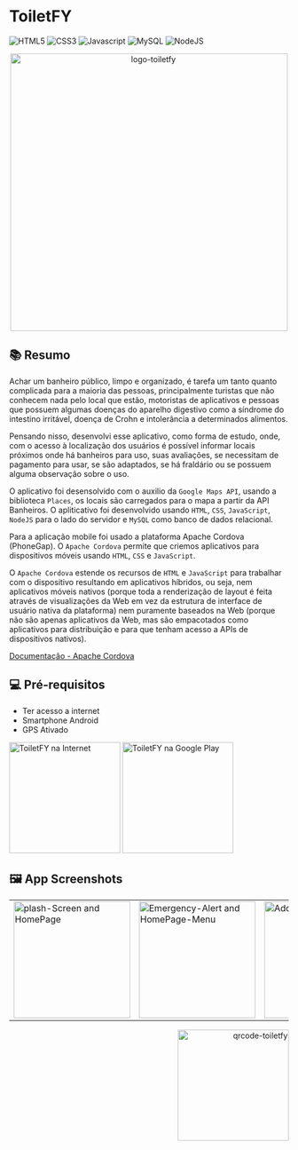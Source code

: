 # ToiletFY

![HTML5](https://img.shields.io/badge/HTML5-E34F26?style=for-the-badge&logo=html5&logoColor=white)
![CSS3](https://img.shields.io/badge/CSS3-1572B6?style=for-the-badge&logo=css3&logoColor=white)
![Javascript](https://img.shields.io/badge/JavaScript-F7DF1E?style=for-the-badge&logo=javascript&logoColor=black)
![MySQL](https://img.shields.io/badge/MySQL-00000F?style=for-the-badge&logo=mysql&logoColor=white)
![NodeJS](https://img.shields.io/badge/Hashnode-2962FF?style=for-the-badge&logo=hashnode&logoColor=white)

<p align="center"><img src="https://i.imgur.com/TowdGDq.png" width="500" title="ToiletFY" alt="logo-toiletfy"/></p>
 
## 📚 Resumo 

 Achar um banheiro público, limpo e organizado, é tarefa um tanto quanto complicada para a maioria das pessoas, principalmente turistas que não conhecem nada pelo local que estão, motoristas de aplicativos e pessoas que possuem algumas doenças do aparelho digestivo como a síndrome do intestino irritável, doença de Crohn e intolerância a determinados alimentos.

Pensando nisso, desenvolvi esse aplicativo, como forma de estudo, onde, com o acesso à localização dos usuários é possível informar locais próximos onde há banheiros para uso, suas avaliações, se necessitam de pagamento para usar, se são adaptados, se há fraldário ou se possuem alguma observação sobre o uso.</p>

 O aplicativo foi desensolvido com o auxilio da `Google Maps API`, usando a biblioteca `Places`, os locais são carregados para o mapa a partir da API Banheiros. O apliticativo foi desenvolvido usando `HTML`, `CSS`, `JavaScript`, `NodeJS` para o lado do servidor e `MySQL` como banco de dados relacional.

 Para a aplicação mobile foi usado a plataforma Apache Cordova (PhoneGap). O `Apache Cordova` permite que criemos aplicativos para dispositivos móveis usando `HTML`, `CSS` e `JavaScript`. 

 O `Apache Cordova` estende os recursos de `HTML` e `JavaScript` para trabalhar com o dispositivo resultando em aplicativos híbridos, ou seja, nem aplicativos móveis nativos (porque toda a renderização de layout é feita através de visualizações da Web em vez da estrutura de interface de usuário nativa da plataforma) nem puramente baseados na Web (porque não são apenas aplicativos da Web, mas são empacotados como aplicativos para distribuição e para que tenham acesso a APIs de dispositivos nativos).
 
<a href="https://cordova.apache.org/docs/en/latest/">Documentação - Apache Cordova</a>

## 💻 Pré-requisitos

* Ter acesso a internet
* Smartphone Android
* GPS Ativado 

<a href="https://toiletfy.herokuapp.com"><img src="https://i.imgur.com/3XmS5mN.png" width="200" target="_blank" title="ToiletFY na Internet"></a>
<a href="https://play.google.com/store/apps/details?id=io.cordova.toiletfy"> <img src="https://i.imgur.com/RxkDApU.png" width="200" target="_blank" title="ToiletFY na Google Play"> </a> 


## 🖼️ App Screenshots
<table>
<tr>
<td><img src="https://i.imgur.com/2qKrGEr.png" width="210" target="_blank"  alt="plash-Screen and HomePage" title="Splash-Screen and HomePage"></td>
<td><img src="https://i.imgur.com/Q1iH38q.png" width="210" target="_blank"  alt="Emergency-Alert and HomePage-Menu" title="Emergency-Alert and HomePage-Menu"></td>
<td><img src="https://i.imgur.com/YZo2V8r.png" width="210" target="_blank"  alt="Add new bathroom" title="Add new bathroom"></td>
<td> <img src="https://i.imgur.com/21PhQag.png" width="210" target="_blank"  alt="Report-Issue and Report-Issue-Menu" title="Report-Issue and Report-Issue-Menu"></td>
</tr>
</table>

<p align="right"><img src="https://i.imgur.com/sQLv1cL.png" width="200" title="Aponte a câmera do seu celular" alt="qrcode-toiletfy"/></p>

